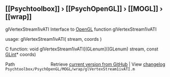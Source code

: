 ## [[Psychtoolbox]] &#8250; [[PsychOpenGL]] &#8250; [[MOGL]] &#8250; [[wrap]]

glVertexStream1ivATI  Interface to [OpenGL](OpenGL) function glVertexStream1ivATI  
  
usage:  glVertexStream1ivATI( stream, coords )  
  
C function:  void glVertexStream1ivATI[(GLenum]((GLenum) stream, const [GLint](GLint)\* coords)  




<div class="code_header" style="text-align:right;">
  <span style="float:left;">Path&nbsp;&nbsp;</span> <span class="counter">Retrieve <a href=
  "https://raw.github.com/Psychtoolbox-3/Psychtoolbox-3/beta/Psychtoolbox/PsychOpenGL/MOGL/wrap/glVertexStream1ivATI.m">current version from GitHub</a> | View <a href=
  "https://github.com/Psychtoolbox-3/Psychtoolbox-3/commits/beta/Psychtoolbox/PsychOpenGL/MOGL/wrap/glVertexStream1ivATI.m">changelog</a></span>
</div>
<div class="code">
  <code>Psychtoolbox/PsychOpenGL/MOGL/wrap/glVertexStream1ivATI.m</code>
</div>

